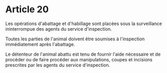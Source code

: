 # Article 20

Les opérations d'abattage et d'habillage sont placées sous la surveillance ininterrompue des agents du service d'inspection.

Toutes les parties de l'animal doivent être soumises à l'inspection immédiatement après l'abattage.

Le détenteur de l'animal abattu est tenu de fournir l'aide nécessaire et de procéder ou de faire procéder aux manipulations, coupes et incisions prescrites par les agents du service d'inspection.
